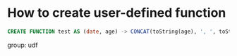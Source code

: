 # How to create user-defined function

```sql
CREATE FUNCTION test AS (date, age) -> CONCAT(toString(age), ', ', toString(toYear(date)))
```


group: udf


